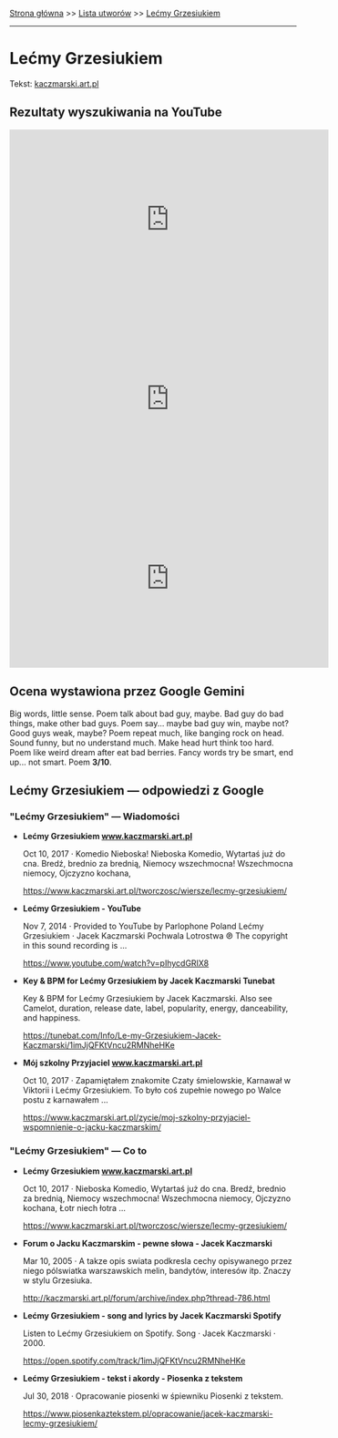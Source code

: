 [Strona główna](../index.md) >> [Lista utworów](../list.md) >> [Lećmy Grzesiukiem](255.md)

---

# Lećmy Grzesiukiem

Tekst: [kaczmarski.art.pl](https://www.kaczmarski.art.pl/tworczosc/wiersze/lecmy-grzesiukiem/)

## Rezultaty wyszukiwania na YouTube

<iframe width="560" height="315" src="https://www.youtube.com/embed/dUOJ_xKcyTA?si=IdontcarewhotheIRSsendsImnotpayingtaxes" title="YouTube video player" frameborder="0" allow="accelerometer; autoplay; clipboard-write; encrypted-media; gyroscope; picture-in-picture; web-share" referrerpolicy="strict-origin-when-cross-origin" allowfullscreen></iframe>

<iframe width="560" height="315" src="https://www.youtube.com/embed/NTNcxGVgn9I?si=IdontcarewhotheIRSsendsImnotpayingtaxes" title="YouTube video player" frameborder="0" allow="accelerometer; autoplay; clipboard-write; encrypted-media; gyroscope; picture-in-picture; web-share" referrerpolicy="strict-origin-when-cross-origin" allowfullscreen></iframe>

<iframe width="560" height="315" src="https://www.youtube.com/embed/_HXY43uPsEE?si=IdontcarewhotheIRSsendsImnotpayingtaxes" title="YouTube video player" frameborder="0" allow="accelerometer; autoplay; clipboard-write; encrypted-media; gyroscope; picture-in-picture; web-share" referrerpolicy="strict-origin-when-cross-origin" allowfullscreen></iframe>

## Ocena wystawiona przez Google Gemini

Big words, little sense. Poem talk about bad guy, maybe. Bad guy do bad things, make other bad guys. Poem say... maybe bad guy win, maybe not? Good guys weak, maybe? Poem repeat much, like banging rock on head. Sound funny, but no understand much. Make head hurt think too hard. Poem like weird dream after eat bad berries. Fancy words try be smart, end up... not smart. Poem **3/10**.


## Lećmy Grzesiukiem — odpowiedzi z Google

### "Lećmy Grzesiukiem" — Wiadomości

- **Lećmy Grzesiukiem www.kaczmarski.art.pl**

    Oct 10, 2017  ·  Komedio Nieboska! Nieboska Komedio, Wytartaś już do cna. Bredź, brednio za brednią, Niemocy wszechmocna! Wszechmocna niemocy, Ojczyzno kochana, 

   <https://www.kaczmarski.art.pl/tworczosc/wiersze/lecmy-grzesiukiem/>
- **Lećmy Grzesiukiem - YouTube**

    Nov 7, 2014  ·  Provided to YouTube by Parlophone Poland Lećmy Grzesiukiem · Jacek Kaczmarski Pochwala Lotrostwa ℗ The copyright in this sound recording is ... 

   <https://www.youtube.com/watch?v=pIhycdGRIX8>
- **Key & BPM for Lećmy Grzesiukiem by Jacek Kaczmarski  Tunebat**

    Key & BPM for Lećmy Grzesiukiem by Jacek Kaczmarski. Also see Camelot, duration, release date, label, popularity, energy, danceability, and happiness. 

   <https://tunebat.com/Info/Le-my-Grzesiukiem-Jacek-Kaczmarski/1imJjQFKtVncu2RMNheHKe>
- **Mój szkolny Przyjaciel www.kaczmarski.art.pl**

    Oct 10, 2017  ·  Zapamiętałem znakomite Czaty śmielowskie, Karnawał w Viktorii i Lećmy Grzesiukiem. To było coś zupełnie nowego po Walce postu z karnawałem ... 

   <https://www.kaczmarski.art.pl/zycie/moj-szkolny-przyjaciel-wspomnienie-o-jacku-kaczmarskim/>

### "Lećmy Grzesiukiem" — Co to

- **Lećmy Grzesiukiem www.kaczmarski.art.pl**

    Oct 10, 2017  ·  Nieboska Komedio, Wytartaś już do cna. Bredź, brednio za brednią, Niemocy wszechmocna! Wszechmocna niemocy, Ojczyzno kochana, Łotr niech łotra ... 

   <https://www.kaczmarski.art.pl/tworczosc/wiersze/lecmy-grzesiukiem/>
- **Forum o Jacku Kaczmarskim - pewne słowa - Jacek Kaczmarski**

    Mar 10, 2005  ·  A takze opis swiata podkresla cechy opisywanego przez niego pólswiatka warszawskich melin, bandytów, interesów itp. Znaczy w stylu Grzesiuka. 

   <http://kaczmarski.art.pl/forum/archive/index.php?thread-786.html>
- **Lećmy Grzesiukiem - song and lyrics by Jacek Kaczmarski  Spotify**

    Listen to Lećmy Grzesiukiem on Spotify. Song · Jacek Kaczmarski · 2000. 

   <https://open.spotify.com/track/1imJjQFKtVncu2RMNheHKe>
- **Lećmy Grzesiukiem - tekst i akordy - Piosenka z tekstem**

    Jul 30, 2018  ·  Opracowanie piosenki w śpiewniku Piosenki z tekstem. 

   <https://www.piosenkaztekstem.pl/opracowanie/jacek-kaczmarski-lecmy-grzesiukiem/>

